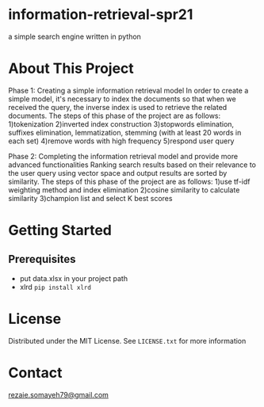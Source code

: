# information-retrieval-spr21
a simple search engine written in python


# About This Project
Phase 1:
Creating a simple information retrieval model
In order to create a simple model, it's necessary to index the documents so that when we received the query, the inverse index is used to retrieve the related
documents.
The steps of this phase of the project are as follows:
1)tokenization
2)inverted index construction
3)stopwords elimination, suffixes elimination, lemmatization, stemming (with at least 20 words in each set)
4)remove words with high frequency
5)respond user query

Phase 2:
Completing the information retrieval model and provide more advanced functionalities
Ranking search results based on their relevance to the user query using vector space and output results are sorted by similarity.
The steps of this phase of the project are as follows:
1)use tf-idf weighting method and index elimination
2)cosine similarity to calculate similarity
3)champion list and select K best scores


# Getting Started
## Prerequisites
- put data.xlsx in your project path
- xlrd
`pip install xlrd`

# License
Distributed under the MIT License. See `LICENSE.txt` for more information

# Contact
rezaie.somayeh79@gmail.com
